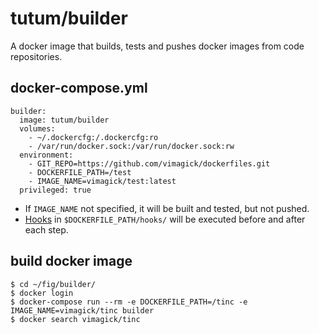tutum/builder
=============

A docker image that builds, tests and pushes docker images from code repositories.

## docker-compose.yml

```
builder:
  image: tutum/builder
  volumes:
    - ~/.dockercfg:/.dockercfg:ro
    - /var/run/docker.sock:/var/run/docker.sock:rw
  environment:
    - GIT_REPO=https://github.com/vimagick/dockerfiles.git
    - DOCKERFILE_PATH=/test
    - IMAGE_NAME=vimagick/test:latest
  privileged: true
```

- If `IMAGE_NAME` not specified, it will be built and tested, but not pushed.
- [Hooks][1] in `$DOCKERFILE_PATH/hooks/` will be executed before and after each step.

## build docker image

```
$ cd ~/fig/builder/
$ docker login
$ docker-compose run --rm -e DOCKERFILE_PATH=/tinc -e IMAGE_NAME=vimagick/tinc builder
$ docker search vimagick/tinc
```

[1]: https://github.com/tutumcloud/builder#hooks
